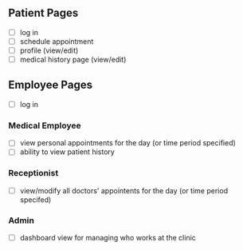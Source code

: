 ## Patient Pages

- [ ] log in
- [ ] schedule appointment
- [ ] profile (view/edit)
- [ ] medical history page (view/edit)

## Employee Pages
- [ ] log in

### Medical Employee
- [ ] view personal appointments for the day (or time period specified)
- [ ] ability to view patient history

### Receptionist
- [ ] view/modify all doctors' appointents for the day (or time period specifed) 

### Admin
- [ ] dashboard view for managing who works at the clinic
